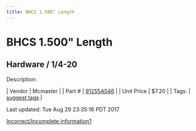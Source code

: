 ```yaml
---
title: BHCS 1.500" Length
---
```


# BHCS 1.500" Length
## Hardware / 1/4-20
Description: 	 

| Vendor | Mcmaster | 
| Part # | [91255A546](https://www.mcmaster.com/#91255A546) | 
| Unit Price | $7.20 | 
| Tags: | [suggest tags](https://docs.google.com/forms/d/e/1FAIpQLSeWyY8v3RgOty-MyWmh9U0iivNYN_molChYyS-0U-o-kOAv_g/viewform) | 

Last updated: Tue Aug 29 23:35:16 PDT 2017

 [Incorrect/Incomplete information?](https://docs.google.com/forms/d/e/1FAIpQLSeWyY8v3RgOty-MyWmh9U0iivNYN_molChYyS-0U-o-kOAv_g/viewform)